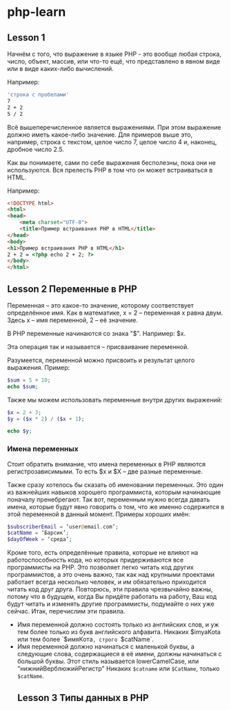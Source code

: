 # php-learn
## Lesson 1
Начнём с того, что выражение в языке PHP - это вообще любая строка, число, объект, массив, или что-то ещё, что представлено в явном виде или в виде каких-либо вычислений.

Например:

```bash
'строка с пробелами'
7
2 + 2
5 / 2
```
Всё вышеперечисленное является выражениями. При этом выражение должно иметь какое-либо значение. Для примеров выше это, например, строка с текстом, целое число 7, целое число 4 и, наконец, дробное число 2.5.

Как вы понимаете, сами по себе выражения бесполезны, пока они не используются. Вся прелесть PHP в том что он может встраиваться в HTML.

Например:

```html
<!DOCTYPE html>
<html>
<head>
    <meta charset="UTF-8">
    <title>Пример встраивания PHP в HTML</title>
</head>
<body>
<h1>Пример встраивания PHP в HTML</h1>
2 + 2 = <?php echo 2 + 2; ?>
</body>
</html>
```
## Lesson 2 Переменные в PHP
Переменная – это какое-то значение, которому соответствует определённое имя.
Как в математике, x = 2 – переменная x равна двум. Здесь x – имя переменной, 2 – её значение.

В PHP переменные начинаются со знака "$".
Например: $x.

Эта операция так и называется – присваивание переменной.

Разумеется, переменной можно присвоить и результат целого выражения. Пример:

```php
$sum = 5 + 10;
echo $sum;
```

Также мы можем использовать переменные внутри других выражений:

```php
$x = 2 + 3;
$y = ($x * 2) / ($x + 1);

echo $y;
```

### Имена переменных
Стоит обратить внимание, что имена переменных в PHP являются регистрозависимыми. То есть $x и $X – две разные переменные.

Также сразу хотелось бы сказать об именовании переменных. Это один из важнейших навыков хорошего программиста, которым начинающие поначалу пренебрегают. Так вот, переменным нужно всегда давать имена, которые будут явно говорить о том, что же именно содержится в этой переменной в данный момент. Примеры хороших имён:

```php
$subscriberEmail = ‘user@email.com’;
$catName = ‘Барсик’;
$dayOfWeek = ‘среда’;

```
Кроме того, есть определённые правила, которые не влияют на работоспособность кода, но которых придерживаются все программисты на PHP. Это позволяет легко читать код других программистов, а это очень важно, так как над крупными проектами работает всегда несколько человек, и им обязательно приходится читать код друг друга. Повторюсь, эти правила чрезвычайно важны, потому что в будущем, когда Вы придёте работать на работу, Ваш код будут читать и изменять другие программисты, подумайте о них уже сейчас. Итак, перечислим эти правила.

- Имя переменной должно состоять только из английских слов, и уж тем более только из букв английского алфавита.
  Никаких $imyaKota или тем более `$имяКота`, строго `$catName`.
- Имя переменной должно начинаться с маленькой буквы, а следующие слова, содержащиеся в её имени, должны начинаться с большой буквы. Этот стиль называется lowerCamelCase, или "нижнийВерблюжийРегистр"
  Никаких `$catname` или `$CatName`, только `$catName`.
  ## Lesson 3 Типы данных в PHP
  
  